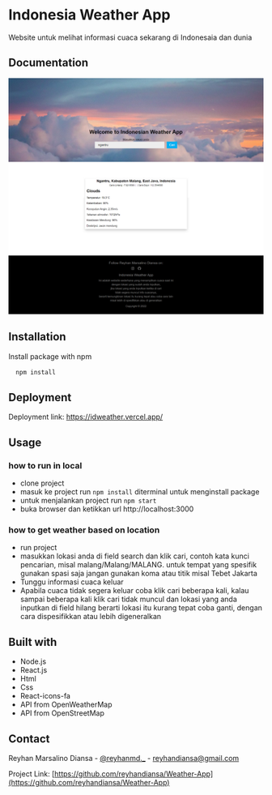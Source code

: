 # Indonesia Weather App

Website untuk melihat informasi cuaca sekarang di Indonesaia dan dunia

## Documentation

![App Screenshot](https://github.com/ReyhanDiansa/Weather-App/blob/main/src/assets/images/docum.png)

## Installation

Install package with npm

```bash
  npm install 
```

## Deployment

Deployment link:
  https://idweather.vercel.app/
    
## Usage

### how to run in local
- clone project
- masuk ke project run `npm install` diterminal untuk menginstall package
- untuk menjalankan project run `npm start` 
- buka browser dan ketikkan url http://localhost:3000

### how to get weather based on location
- run project
- masukkan lokasi anda di field search dan klik cari, contoh kata kunci pencarian, misal malang/Malang/MALANG. untuk tempat yang spesifik gunakan spasi saja jangan gunakan koma atau titik misal Tebet Jakarta
- Tunggu informasi cuaca keluar 
- Apabila cuaca tidak segera keluar coba klik cari beberapa kali, kalau sampai beberapa kali klik cari tidak muncul dan lokasi yang anda inputkan di field hilang berarti lokasi itu kurang tepat coba ganti, 
  dengan cara dispesifikkan atau lebih digeneralkan

## Built with

- Node.js
- React.js
- Html
- Css
- React-icons-fa
- API from OpenWeatherMap
- API from OpenStreetMap




## Contact

Reyhan Marsalino Diansa - [@reyhanmd._](https://instagram.com/reyhanmd._) - reyhandiansa@gmail.com

Project Link: [https://github.com/reyhandiansa/Weather-App](https://github.com/reyhandiansa/Weather-App)
